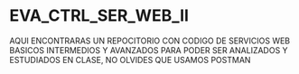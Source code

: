 # EVA_CTRL_SER_WEB_II
AQUI ENCONTRARAS UN REPOCITORIO CON CODIGO DE SERVICIOS WEB BASICOS INTERMEDIOS Y AVANZADOS PARA PODER SER ANALIZADOS Y ESTUDIADOS EN CLASE, NO OLVIDES QUE USAMOS POSTMAN
